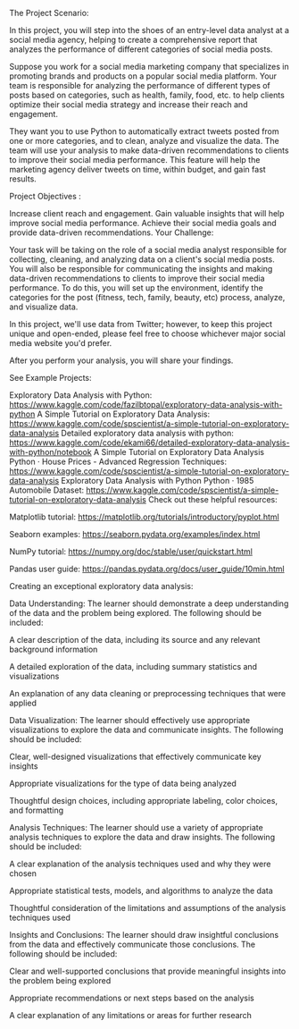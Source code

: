 The Project Scenario:

In this project, you will step into the shoes of an entry-level data analyst at a social media agency, helping to create a comprehensive report that analyzes the performance of different categories of social media posts.

Suppose you work for a social media marketing company that specializes in promoting brands and products on a popular social media platform. Your team is responsible for analyzing the performance of different types of posts based on categories, such as health, family, food, etc. to help clients optimize their social media strategy and increase their reach and engagement.

They want you to use Python to automatically extract tweets posted from one or more categories, and to clean, analyze and visualize the data. The team will use your analysis to make data-driven recommendations to clients to improve their social media performance. This feature will help the marketing agency deliver tweets on time, within budget, and gain fast results.

Project Objectives :

Increase client reach and engagement.
Gain valuable insights that will help improve social media performance.
Achieve their social media goals and provide data-driven recommendations.
Your Challenge:

Your task will be taking on the role of a social media analyst responsible for collecting, cleaning, and analyzing data on a client's social media posts. You will also be responsible for communicating the insights and making data-driven recommendations to clients to improve their social media performance. To do this, you will set up the environment, identify the categories for the post (fitness, tech, family, beauty, etc) process, analyze, and visualize data.

In this project, we'll use data from Twitter; however, to keep this project unique and open-ended, please feel free to choose whichever major social media website you'd prefer.

After you perform your analysis, you will share your findings.

See Example Projects:

Exploratory Data Analysis with Python: https://www.kaggle.com/code/fazilbtopal/exploratory-data-analysis-with-python
A Simple Tutorial on Exploratory Data Analysis: https://www.kaggle.com/code/spscientist/a-simple-tutorial-on-exploratory-data-analysis
Detailed exploratory data analysis with python: https://www.kaggle.com/code/ekami66/detailed-exploratory-data-analysis-with-python/notebook
A Simple Tutorial on Exploratory Data Analysis Python · House Prices - Advanced Regression Techniques: https://www.kaggle.com/code/spscientist/a-simple-tutorial-on-exploratory-data-analysis
Exploratory Data Analysis with Python Python · 1985 Automobile Dataset: https://www.kaggle.com/code/spscientist/a-simple-tutorial-on-exploratory-data-analysis
Check out these helpful resources:

Matplotlib tutorial: https://matplotlib.org/tutorials/introductory/pyplot.html

Seaborn examples: https://seaborn.pydata.org/examples/index.html

NumPy tutorial: https://numpy.org/doc/stable/user/quickstart.html

Pandas user guide: https://pandas.pydata.org/docs/user_guide/10min.html

Creating an exceptional exploratory data analysis:

Data Understanding: The learner should demonstrate a deep understanding of the data and the problem being explored. The following should be included:

A clear description of the data, including its source and any relevant background information

A detailed exploration of the data, including summary statistics and visualizations

An explanation of any data cleaning or preprocessing techniques that were applied

Data Visualization: The learner should effectively use appropriate visualizations to explore the data and communicate insights. The following should be included:

Clear, well-designed visualizations that effectively communicate key insights

Appropriate visualizations for the type of data being analyzed

Thoughtful design choices, including appropriate labeling, color choices, and formatting

Analysis Techniques: The learner should use a variety of appropriate analysis techniques to explore the data and draw insights. The following should be included:

A clear explanation of the analysis techniques used and why they were chosen

Appropriate statistical tests, models, and algorithms to analyze the data

Thoughtful consideration of the limitations and assumptions of the analysis techniques used

Insights and Conclusions: The learner should draw insightful conclusions from the data and effectively communicate those conclusions. The following should be included:

Clear and well-supported conclusions that provide meaningful insights into the problem being explored

Appropriate recommendations or next steps based on the analysis

A clear explanation of any limitations or areas for further research
